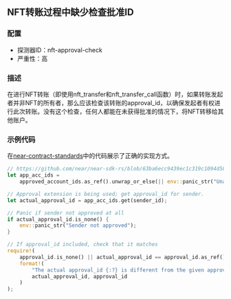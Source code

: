 
## NFT转账过程中缺少检查批准ID

### 配置

* 探测器ID：nft-approval-check
* 严重性：高

### 描述

在进行NFT转账（即使用nft_transfer和nft_transfer_call函数）时，如果转账发起者并非NFT的所有者，那么应该检查该转账的approval_id，以确保发起者有权进行此次转账。没有这个检查，任何人都能在未获得批准的情况下，将NFT转移给其他账户。

### 示例代码

在[near-contract-standards](https://github.com/near/near-sdk-rs/blob/63ba6ecc9439ec1c319c1094d581653698229473/near-contract-standards/src/non_fungible_token/core/core_impl.rs#L212)中的代码展示了正确的实现方式。

```rust
// https://github.com/near/near-sdk-rs/blob/63ba6ecc9439ec1c319c1094d581653698229473/near-contract-standards/src/non_fungible_token/core/core_impl.rs#L215
let app_acc_ids =
    approved_account_ids.as_ref().unwrap_or_else(|| env::panic_str("Unauthorized"));

// Approval extension is being used; get approval_id for sender.
let actual_approval_id = app_acc_ids.get(sender_id);

// Panic if sender not approved at all
if actual_approval_id.is_none() {
    env::panic_str("Sender not approved");
}

// If approval_id included, check that it matches
require!(
    approval_id.is_none() || actual_approval_id == approval_id.as_ref(),
    format!(
        "The actual approval_id {:?} is different from the given approval_id {:?}",
        actual_approval_id, approval_id
    )
);
```
